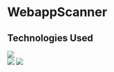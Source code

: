 ﻿# WebappScanner

## **Technologies Used**

<a href="https://www.python.org/">
    <img src="https://www.python.org/static/img/python-logo.png"></a>
<br>
    
<a href="https://en.wikipedia.org/wiki/HTML">
    <img src="https://cdn-icons-png.flaticon.com/128/1051/1051277.png"></a>

<a href="https://en.wikipedia.org/wiki/CSS">
    <img src="https://cdn-icons-png.flaticon.com/128/732/732190.png"></a>
